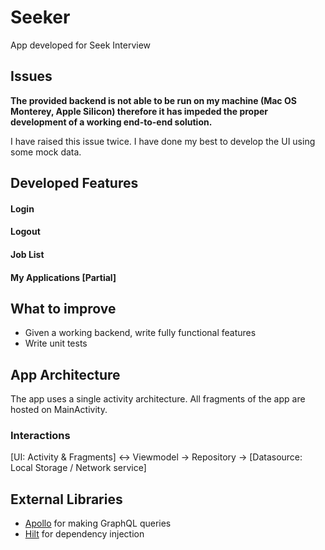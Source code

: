 # Seeker

App developed for Seek Interview

## Issues
**The provided backend is not able to be run on my machine (Mac OS Monterey, Apple Silicon) therefore it has impeded the proper development of a working end-to-end solution.**


I have raised this issue twice. I have done my best to develop the UI using some mock data.

## Developed Features
#### Login
#### Logout
#### Job List
#### My Applications [Partial]

## What to improve
- Given a working backend, write fully functional features
- Write unit tests

## App Architecture

The app uses a single activity architecture. All fragments of the app are hosted on MainActivity.

### Interactions 

[UI: Activity & Fragments] <-> Viewmodel -> Repository -> [Datasource: Local Storage / Network service]

## External Libraries 
- [Apollo](https://www.apollographql.com/docs/kotlin/tutorial/00-introduction/) for making GraphQL queries
- [Hilt](https://dagger.dev/hilt/) for dependency injection

